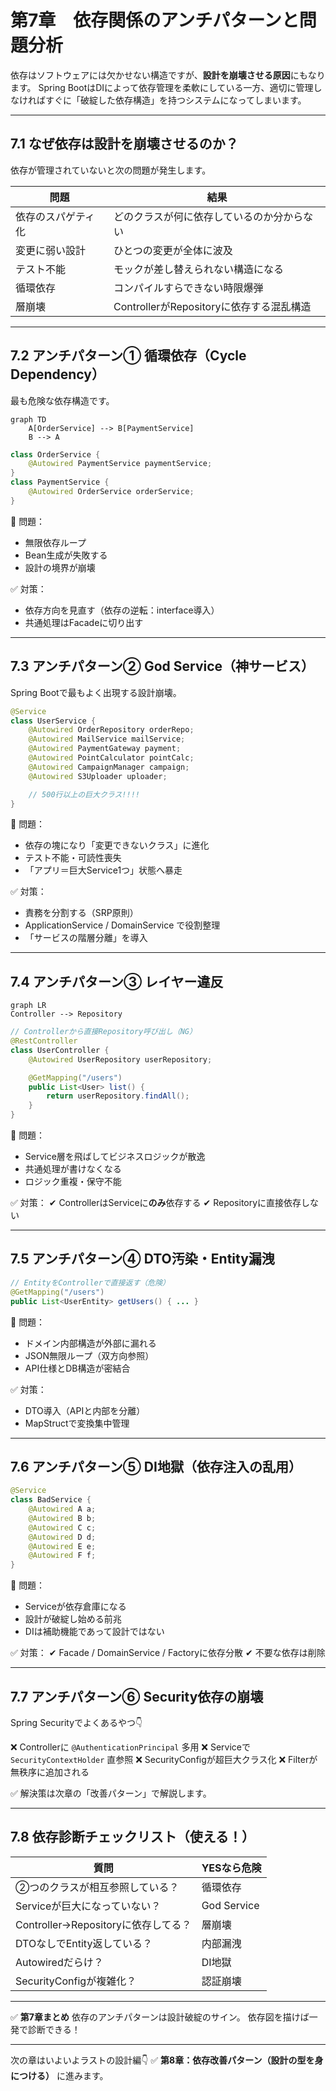 # 第7章　依存関係のアンチパターンと問題分析

依存はソフトウェアには欠かせない構造ですが、**設計を崩壊させる原因**にもなります。
Spring BootはDIによって依存管理を柔軟にしている一方、適切に管理しなければすぐに「破綻した依存構造」を持つシステムになってしまいます。

---

## 7.1 なぜ依存は設計を崩壊させるのか？

依存が管理されていないと次の問題が発生します。

| 問題        | 結果                             |
| --------- | ------------------------------ |
| 依存のスパゲティ化 | どのクラスが何に依存しているのか分からない          |
| 変更に弱い設計   | ひとつの変更が全体に波及                   |
| テスト不能     | モックが差し替えられない構造になる              |
| 循環依存      | コンパイルすらできない時限爆弾                |
| 層崩壊       | ControllerがRepositoryに依存する混乱構造 |

---

## 7.2 アンチパターン① 循環依存（Cycle Dependency）

最も危険な依存構造です。

```mermaid
graph TD
    A[OrderService] --> B[PaymentService]
    B --> A
```

```java
class OrderService {
    @Autowired PaymentService paymentService;
}
class PaymentService {
    @Autowired OrderService orderService;
}
```

🔴 問題：

* 無限依存ループ
* Bean生成が失敗する
* 設計の境界が崩壊

✅ 対策：

* 依存方向を見直す（依存の逆転：interface導入）
* 共通処理はFacadeに切り出す

---

## 7.3 アンチパターン② God Service（神サービス）

Spring Bootで最もよく出現する設計崩壊。

```java
@Service
class UserService {
    @Autowired OrderRepository orderRepo;
    @Autowired MailService mailService;
    @Autowired PaymentGateway payment;
    @Autowired PointCalculator pointCalc;
    @Autowired CampaignManager campaign;
    @Autowired S3Uploader uploader;

    // 500行以上の巨大クラス!!!!
}
```

🔴 問題：

* 依存の塊になり「変更できないクラス」に進化
* テスト不能・可読性喪失
* 「アプリ＝巨大Service1つ」状態へ暴走

✅ 対策：

* 責務を分割する（SRP原則）
* ApplicationService / DomainService で役割整理
* 「サービスの階層分離」を導入

---

## 7.4 アンチパターン③ レイヤー違反

```mermaid
graph LR
Controller --> Repository
```

```java
// Controllerから直接Repository呼び出し（NG）
@RestController
class UserController {
    @Autowired UserRepository userRepository;

    @GetMapping("/users")
    public List<User> list() {
        return userRepository.findAll();
    }
}
```

🔴 問題：

* Service層を飛ばしてビジネスロジックが散逸
* 共通処理が書けなくなる
* ロジック重複・保守不能

✅ 対策：
✔ ControllerはServiceに**のみ**依存する
✔ Repositoryに直接依存しない

---

## 7.5 アンチパターン④ DTO汚染・Entity漏洩

```java
// EntityをControllerで直接返す（危険）
@GetMapping("/users")
public List<UserEntity> getUsers() { ... }
```

🔴 問題：

* ドメイン内部構造が外部に漏れる
* JSON無限ループ（双方向参照）
* API仕様とDB構造が密結合

✅ 対策：

* DTO導入（APIと内部を分離）
* MapStructで変換集中管理

---

## 7.6 アンチパターン⑤ DI地獄（依存注入の乱用）

```java
@Service
class BadService {
    @Autowired A a;
    @Autowired B b;
    @Autowired C c;
    @Autowired D d;
    @Autowired E e;
    @Autowired F f;
}
```

🔴 問題：

* Serviceが依存倉庫になる
* 設計が破綻し始める前兆
* DIは補助機能であって設計ではない

✅ 対策：
✔ Facade / DomainService / Factoryに依存分散
✔ 不要な依存は削除

---

## 7.7 アンチパターン⑥ Security依存の崩壊

Spring Securityでよくあるやつ👇

❌ Controllerに `@AuthenticationPrincipal` 多用
❌ Serviceで `SecurityContextHolder` 直参照
❌ SecurityConfigが超巨大クラス化
❌ Filterが無秩序に追加される

✅ 解決策は次章の「改善パターン」で解説します。

---

## 7.8 依存診断チェックリスト（使える！）

| 質問                           | YESなら危険     |
| ---------------------------- | ----------- |
| ②つのクラスが相互参照している？             | 循環依存        |
| Serviceが巨大になっていない？           | God Service |
| Controller→Repositoryに依存してる？ | 層崩壊         |
| DTOなしでEntity返している？           | 内部漏洩        |
| Autowiredだらけ？                | DI地獄        |
| SecurityConfigが複雑化？          | 認証崩壊        |

---

✅ **第7章まとめ**
依存のアンチパターンは設計破綻のサイン。
依存図を描けば一発で診断できる！

---

次の章はいよいよラストの設計編👇
✅ **第8章：依存改善パターン（設計の型を身につける）** に進みます。

